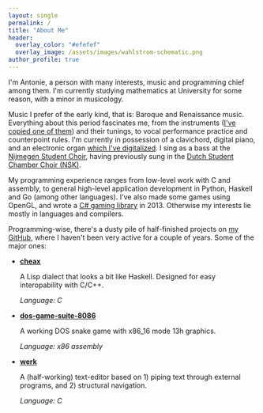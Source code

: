 ```yaml
---
layout: single
permalink: /
title: "About Me"
header:
  overlay_color: "#efefef"
  overlay_image: /assets/images/wahlstrom-schematic.png
author_profile: true
---
```


I'm Antonie, a person with many interests, music and programming chief among them. I'm currently studying mathematics at University for some reason, with a minor in musicology.

Music I prefer of the early kind, that is: Baroque and Renaissance music. Everything about this period fascinates me, from the instruments ([I've copied one of them](/wahlstrom-clavichord-2020/)) and their tunings, to vocal performance practice and counterpoint rules. I'm currently in possession of a clavichord, digital piano, and an electronic organ [which I've digitalized](/organ-2018/). I sing as a bass at the [Nijmegen Student Choir](https://www.nskad.nl/), having previously sung in the [Dutch Student Chamber Choir (NSK)](https://nskk.nl/).

My programming experience ranges from low-level work with C and assembly, to general high-level application development in Python, Haskell and Go (among other languages). I've also made some games using OpenGL, and wrote a [C# gaming library](https://github.com/andykorth/Pencil.Gaming) in 2013. Otherwise my interests lie mostly in languages and compilers.

Programming-wise, there's a dusty pile of half-finished projects on [my GitHub](https://github.com/antonijn), where I haven't been very active for a couple of years. Some of the major ones:

  - [**cheax**](https://github.com/antonijn/cheax)

    A Lisp dialect that looks a bit like Haskell. Designed for easy interopability with C/C++.

    _Language: C_

  - [**dos-game-suite-8086**](https://github.com/antonijn/dos-game-suite-8086)

     A working DOS snake game with x86_16 mode 13h graphics.

     _Language: x86 assembly_

  - [**werk**](https://github.com/antonijn/werk)

    A (half-working) text-editor based on 1) piping text through external programs, and 2) structural navigation.

    _Language: C_
